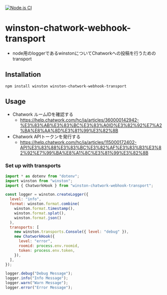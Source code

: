 [![Node.js CI](https://github.com/nts-sys/winston-chatwork-webhook-transport/actions/workflows/node.js.yml/badge.svg)](https://github.com/nts-sys/winston-chatwork-webhook-transport/actions/workflows/node.js.yml)

# winston-chatwork-webhook-transport

- node用のloggerであるwinstonについてChatworkへの投稿を行うためのtransport

## Installation

```
npm install winston winston-chatwork-webhook-transport
```

## Usage

- Chatwork ルームIDを確認する
  - https://help.chatwork.com/hc/ja/articles/360000142942-%E3%83%AB%E3%83%BC%E3%83%A0ID%E3%82%92%E7%A2%BA%E8%AA%8D%E3%81%99%E3%82%8B
- Chatwork APIトークンを発行する
  - https://help.chatwork.com/hc/ja/articles/115000172402-API%E3%83%88%E3%83%BC%E3%82%AF%E3%83%B3%E3%82%92%E7%99%BA%E8%A1%8C%E3%81%99%E3%82%8B

### Set up with transports

```Javascript
import * as dotenv from "dotenv";
import winston from "winston";
import { ChatworkHook } from "winston-chatwork-webhook-transport";

const logger = winston.createLogger({
  level: "info",
  format: winston.format.combine(
    winston.format.timestamp(),
    winston.format.splat(),
    winston.format.json()
  ),
  transports: [
    new winston.transports.Console({ level: "debug" }),
    new ChatworkHook({
      level: "error",
      roomid: process.env.roomid,
      token: process.env.token,
    }),
  ],
});

logger.debug("Debug Message");
logger.info("Info Message");
logger.warn("Warn Message");
logger.error("Error Message");

```
